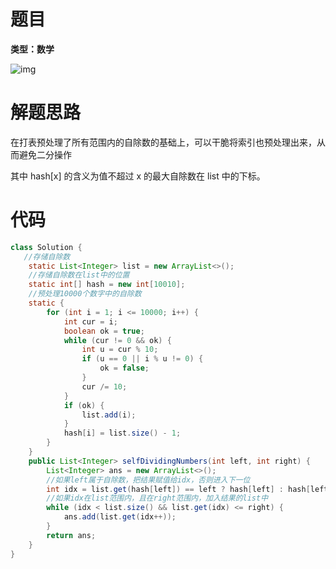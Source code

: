 # 题目

**类型：数学**

![img](https://cdn.nlark.com/yuque/0/2022/png/2941598/1648737807830-e420163e-2ccc-435a-9887-d8f9bb0252c4.png)





# 解题思路

在打表预处理了所有范围内的自除数的基础上，可以干脆将索引也预处理出来，从而避免二分操作

其中  hash[x] 的含义为值不超过  x 的最大自除数在 list 中的下标。

# 代码

```java
class Solution {
   //存储自除数
    static List<Integer> list = new ArrayList<>();
    //存储自除数在list中的位置
    static int[] hash = new int[10010];
    //预处理10000个数字中的自除数
    static {
        for (int i = 1; i <= 10000; i++) {
            int cur = i;
            boolean ok = true;
            while (cur != 0 && ok) {
                int u = cur % 10;
                if (u == 0 || i % u != 0) {
                    ok = false;
                }
                cur /= 10;
            }
            if (ok) {
                list.add(i);
            }
            hash[i] = list.size() - 1;
        }
    }
    public List<Integer> selfDividingNumbers(int left, int right) {
        List<Integer> ans = new ArrayList<>();
        //如果left属于自除数，把结果赋值给idx，否则进入下一位
        int idx = list.get(hash[left]) == left ? hash[left] : hash[left] + 1;
        //如果idx在list范围内，且在right范围内，加入结果的list中
        while (idx < list.size() && list.get(idx) <= right) {
            ans.add(list.get(idx++));
        }
        return ans;
    }
}
```